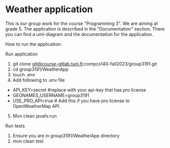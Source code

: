 # Weather application

This is our group work for the course "Programming 3". We are aiming at grade 5.
The application is described in the "Documentation" section. There you can find
a uml-diagram and the documentation for the application. 

How to run the application:

Run application
1. git clone git@course-gitlab.tuni.fi:compcs140-fall2023/group3191.git
2. cd group3191/WeatherApp
3. touch .env
4. Add following to .env file
- API_KEY=secret #replace with your api-key that has pro license
- GEONAMES_USERNAME=group3191
- USE_PRO_API=true # Add this if you have pro license to OpenWeatherMap API.
5. Mvn clean javafx:run

Run tests
1. Ensure you are in group3191/WeatherApp directory
2. mvn clean test
